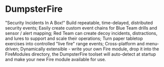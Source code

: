# DumpsterFire
"Security Incidents In A Box!"  Build repeatable, time-delayed, distributed security events; Easily create custom event chains for Blue Team drills and sensor / alert mapping; Red Team can create decoy incidents, distractions, and lures to support and scale their operations; Turn paper tabletop exercises into controlled "live fire" range events; Cross-platform and menu-driven; Dynamically extensible - write your own Fire module, drop it into the FireModules directory, the DumpsterFire toolset will auto-detect at startup and make your new Fire module available for use.
